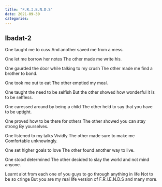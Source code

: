 ```yaml
---
title: "F.R.I.E.N.D.S"
date: 2021-09-30
categories:
---
```



## Ibadat-2
One taught me to cuss
And another saved me from a mess.

One let me borrow her notes
The other made me write his.

One gaurded the door while talking to my crush
The other made me find a brother to bond.

One took me out to eat
The other emptied my meal.

One taught the need to be selfish
But the other showed how wonderful it 
Is to be selfless.

One caressed around by being a child
The other held to say that you have to be uptight.

One proved how to be there for others
The other showed you can stay strong
By yourselves.

One listened to my talks
Vividly The other made sure to make me
Comfortable unknowingly.

One set higher goals to love 
The other found another way to live.

One stood determined
The other decided to slay the world 
and not mind anyone.

Learnt alot from each one of you guys
to go through anything in life 
Not to be so cringe
But you are my real life version of F.R.I.E.N.D.S and many more.
